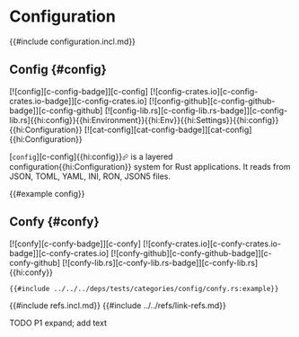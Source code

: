 # Configuration

{{#include configuration.incl.md}}

## Config {#config}

[![config][c-config-badge]][c-config] [![config-crates.io][c-config-crates.io-badge]][c-config-crates.io] [![config-github][c-config-github-badge]][c-config-github] [![config-lib.rs][c-config-lib.rs-badge]][c-config-lib.rs]{{hi:config}}{{hi:Environment}}{{hi:Env}}{{hi:Settings}}{{hi:config}}{{hi:Configuration}} [![cat-config][cat-config-badge]][cat-config]{{hi:Configuration}}

[`config`][c-config]{{hi:config}}⮳ is a layered configuration{{hi:Configuration}} system for Rust applications. It reads from JSON, TOML, YAML, INI, RON, JSON5 files.

{{#example config}}

## Confy {#confy}

[![confy][c-confy-badge]][c-confy] [![confy-crates.io][c-confy-crates.io-badge]][c-confy-crates.io] [![confy-github][c-confy-github-badge]][c-confy-github] [![confy-lib.rs][c-confy-lib.rs-badge]][c-confy-lib.rs]{{hi:confy}}

```rust,editable
{{#include ../../../deps/tests/categories/config/confy.rs:example}}
```

{{#include refs.incl.md}}
{{#include ../../refs/link-refs.md}}

<div class="hidden">
TODO P1 expand; add text
</div>
